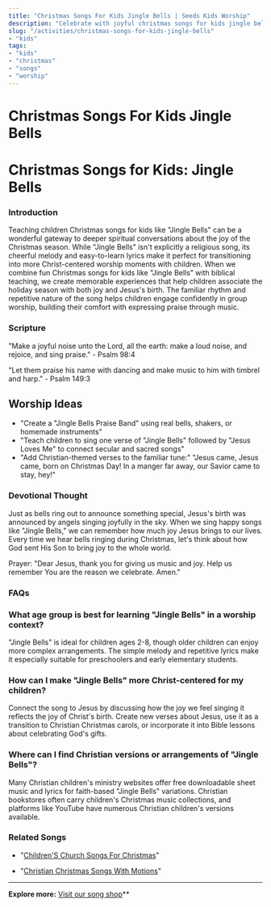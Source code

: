 ```yaml
---
title: "Christmas Songs For Kids Jingle Bells | Seeds Kids Worship"
description: "Celebrate with joyful christmas songs for kids jingle bells featuring biblical Christmas themes. Holiday worship music for children and families."
slug: "/activities/christmas-songs-for-kids-jingle-bells"
- "kids"
tags:
- "kids"
- "christmas"
- "songs"
- "worship"
---
```


# Christmas Songs For Kids Jingle Bells

# Christmas Songs for Kids: Jingle Bells

### Introduction
Teaching children Christmas songs for kids like "Jingle Bells" can be a wonderful gateway to deeper spiritual conversations about the joy of the Christmas season. While "Jingle Bells" isn't explicitly a religious song, its cheerful melody and easy-to-learn lyrics make it perfect for transitioning into more Christ-centered worship moments with children. When we combine fun Christmas songs for kids like "Jingle Bells" with biblical teaching, we create memorable experiences that help children associate the holiday season with both joy and Jesus's birth. The familiar rhythm and repetitive nature of the song helps children engage confidently in group worship, building their comfort with expressing praise through music.

### Scripture
"Make a joyful noise unto the Lord, all the earth: make a loud noise, and rejoice, and sing praise." - Psalm 98:4

"Let them praise his name with dancing and make music to him with timbrel and harp." - Psalm 149:3

## Worship Ideas
- "Create a "Jingle Bells Praise Band" using real bells, shakers, or homemade instruments"
- "Teach children to sing one verse of "Jingle Bells" followed by "Jesus Loves Me" to connect secular and sacred songs"
- "Add Christian-themed verses to the familiar tune:"
  "Jesus came, Jesus came, born on Christmas Day!
   In a manger far away, our Savior came to stay, hey!"

### Devotional Thought
Just as bells ring out to announce something special, Jesus's birth was announced by angels singing joyfully in the sky. When we sing happy songs like "Jingle Bells," we can remember how much joy Jesus brings to our lives. Every time we hear bells ringing during Christmas, let's think about how God sent His Son to bring joy to the whole world.

Prayer: "Dear Jesus, thank you for giving us music and joy. Help us remember You are the reason we celebrate. Amen."

### FAQs

### What age group is best for learning "Jingle Bells" in a worship context?
"Jingle Bells" is ideal for children ages 2-8, though older children can enjoy more complex arrangements. The simple melody and repetitive lyrics make it especially suitable for preschoolers and early elementary students.

### How can I make "Jingle Bells" more Christ-centered for my children?
Connect the song to Jesus by discussing how the joy we feel singing it reflects the joy of Christ's birth. Create new verses about Jesus, use it as a transition to Christian Christmas carols, or incorporate it into Bible lessons about celebrating God's gifts.

### Where can I find Christian versions or arrangements of "Jingle Bells"?
Many Christian children's ministry websites offer free downloadable sheet music and lyrics for faith-based "Jingle Bells" variations. Christian bookstores often carry children's Christmas music collections, and platforms like YouTube have numerous Christian children's versions available.

### Related Songs

- "[Children'S Church Songs For Christmas](/activities/children-s-church-songs-for-christmas/)"

- "[Christian Christmas Songs With Motions](/activities/christian-christmas-songs-with-motions/)"

---

**Explore more:** [Visit our song shop](https://seedskidsworship.com/shop)**

<!-- Schema Markup -->
<script type="application/ld+json">
{
  "@context": "https://schema.org",
  "@type": "MusicRecording",
  "name": "Christmas Songs For Kids Jingle Bells",
  "byArtist": {
    "@type": "MusicGroup",
    "name": "Seeds Kids Worship"
  },
  "isFamilyFriendly": true,
  "url": "https://seedskidsworship.com/activities/christmas-songs-for-kids-jingle-bells/"
}
</script>